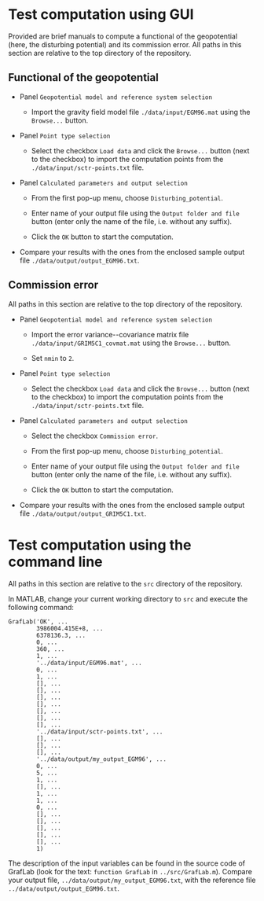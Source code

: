 # Test computation using GUI

Provided are brief manuals to compute a functional of the geopotential (here,
the disturbing potential) and its commission error.  All paths in this section
are relative to the top directory of the repository.

## Functional of the geopotential

* Panel `Geopotential model and reference system selection`

  * Import the gravity field model file `./data/input/EGM96.mat` using the 
    `Browse...` button.


* Panel `Point type selection`

  * Select the checkbox `Load data` and click the `Browse...` button (next to
    the checkbox) to import the computation points from the
    `./data/input/sctr-points.txt` file.


* Panel `Calculated parameters and output selection`

  * From the first pop-up menu, choose `Disturbing_potential`.

  * Enter name of your output file using the `Output folder and file` button
    (enter only the name of the file, i.e. without any suffix).

  * Click the `OK` button to start the computation.


* Compare your results with the ones from the enclosed sample output file
  `./data/output/output_EGM96.txt`.


## Commission error

All paths in this section are relative to the top directory of the repository.

* Panel `Geopotential model and reference system selection`

  * Import the error variance--covariance matrix file 
    `./data/input/GRIM5C1_covmat.mat` using the `Browse...` button.

  * Set `nmin` to `2`.


* Panel `Point type selection`

  * Select the checkbox `Load data` and click the `Browse...` button (next to
    the checkbox) to import the computation points from the
    `./data/input/sctr-points.txt` file.

* Panel `Calculated parameters and output selection`

  * Select the checkbox `Commission error`.

  * From the first pop-up menu, choose `Disturbing_potential`.

  * Enter name of your output file using the `Output folder and file` button
    (enter only the name of the file, i.e. without any suffix).

  * Click the `OK` button to start the computation.

*  Compare your results with the ones from the enclosed sample output file
   `./data/output/output_GRIM5C1.txt`.






# Test computation using the command line

All paths in this section are relative to the `src` directory of the
repository.

In MATLAB, change your current working directory to `src` and execute the 
following command:

```
GrafLab('OK', ...
        3986004.415E+8, ...
        6378136.3, ...
        0, ...
        360, ...
        1, ...
        '../data/input/EGM96.mat', ...
        0, ...
        1, ...
        [], ...
        [], ...
        [], ...
        [], ...
        [], ...
        [], ...
        [], ...
        '../data/input/sctr-points.txt', ...
        [], ...
        [], ...
        [], ...
        '../data/output/my_output_EGM96', ...
        0, ...
        5, ...
        1, ...
        [], ...
        1, ...
        1, ...
        0, ...
        [], ...
        [], ...
        [], ...
        [], ...
        [], ...
        1)
```

The description of the input variables can be found in the source code of
GrafLab (look for the text: `function GrafLab` in `../src/GrafLab.m`). Compare
your output file, `../data/output/my_output_EGM96.txt`, with the reference file
`../data/output/output_EGM96.txt`.

